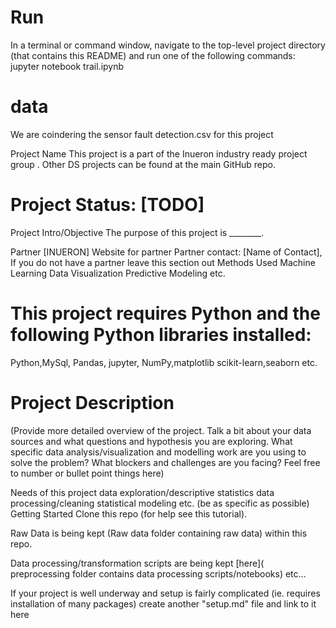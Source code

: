 
# Run
In a terminal or command window, navigate to the top-level project directory (that contains this README) and run one of the following commands:
jupyter notebook trail.ipynb

# data
We are coindering the sensor fault detection.csv for this project 

Project Name
This project is a part of the Inueron industry ready project group . Other DS projects can be found at the main GitHub repo.

# Project Status: [TODO]
Project Intro/Objective
The purpose of this project is ________. 

Partner
[INUERON]
Website for partner
Partner contact: [Name of Contact], 
If you do not have a partner leave this section out
Methods Used
Machine Learning
Data Visualization
Predictive Modeling
etc.
# This project requires Python and the following Python libraries installed:
Python,MySql,
Pandas, jupyter,
NumPy,matplotlib
scikit-learn,seaborn
etc.

# Project Description
(Provide more detailed overview of the project. Talk a bit about your data sources and what questions and hypothesis you are exploring. What specific data analysis/visualization and modelling work are you using to solve the problem? What blockers and challenges are you facing? Feel free to number or bullet point things here)

Needs of this project
data exploration/descriptive statistics
data processing/cleaning
statistical modeling
etc. (be as specific as possible)
Getting Started
Clone this repo (for help see this tutorial).

Raw Data is being kept (Raw data folder containing raw data) within this repo.

Data processing/transformation scripts are being kept [here]( preprocessing folder contains data processing scripts/notebooks)
etc...

If your project is well underway and setup is fairly complicated (ie. requires installation of many packages) create another "setup.md" file and link to it here





